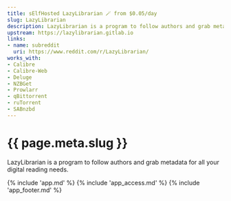 ```yaml
---
title: sElfHosted LazyLibrarian 🪄 from $0.05/day
slug: LazyLibrarian
description: LazyLibrarian is a program to follow authors and grab metadata for all your digital reading needs
upstream: https://lazylibrarian.gitlab.io
links:
- name: subreddit
  uri: https://www.reddit.com/r/LazyLibrarian/
works_with:
- Calibre
- Calibre-Web
- Deluge
- NZBGet
- Prowlarr
- qBittorrent
- ruTorrent
- SABnzbd
---
```


# {{ page.meta.slug }}

LazyLibrarian is a program to follow authors and grab metadata for all your digital reading needs.

{% include 'app.md' %}
{% include 'app_access.md' %}
{% include 'app_footer.md' %}
